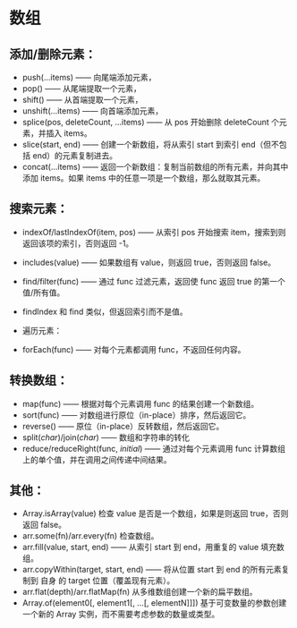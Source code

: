 # 数组
## 添加/删除元素：
- push(...items) —— 向尾端添加元素，
- pop() —— 从尾端提取一个元素，
- shift() —— 从首端提取一个元素，
- unshift(...items) —— 向首端添加元素，
- splice(pos, deleteCount, ...items) —— 从 pos 开始删除 deleteCount 个元素，并插入 items。
- slice(start, end) —— 创建一个新数组，将从索引 start 到索引 end（但不包括 end）的元素复制进去。
- concat(...items) —— 返回一个新数组：复制当前数组的所有元素，并向其中添加 items。如果 items 中的任意一项是一个数组，那么就取其元素。
## 搜索元素：
- indexOf/lastIndexOf(item, pos) —— 从索引 pos 开始搜索 item，搜索到则返回该项的索引，否则返回 -1。
- includes(value) —— 如果数组有 value，则返回 true，否则返回 false。
- find/filter(func) —— 通过 func 过滤元素，返回使 func 返回 true 的第一个值/所有值。
- findIndex 和 find 类似，但返回索引而不是值。
- 遍历元素：

- forEach(func) —— 对每个元素都调用 func，不返回任何内容。
## 转换数组：
- map(func) —— 根据对每个元素调用 func 的结果创建一个新数组。
- sort(func) —— 对数组进行原位（in-place）排序，然后返回它。
- reverse() —— 原位（in-place）反转数组，然后返回它。
- split(*char*)/join(*char*) —— 数组和字符串的转化
- reduce/reduceRight(func, *initial*) —— 通过对每个元素调用 func 计算数组上的单个值，并在调用之间传递中间结果。
## 其他：
- Array.isArray(value) 检查 value 是否是一个数组，如果是则返回 true，否则返回 false。
- arr.some(fn)/arr.every(fn) 检查数组。
- arr.fill(value, start, end) —— 从索引 start 到 end，用重复的 value 填充数组。
- arr.copyWithin(target, start, end) —— 将从位置 start 到 end 的所有元素复制到 自身 的 target 位置（覆盖现有元素）。
- arr.flat(depth)/arr.flatMap(fn) 从多维数组创建一个新的扁平数组。
- Array.of(element0[, element1[, …[, elementN]]]) 基于可变数量的参数创建一个新的 Array 实例，而不需要考虑参数的数量或类型。